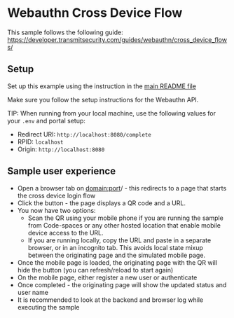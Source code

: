 # Webauthn Cross Device Flow

This sample follows the following guide:
https://developer.transmitsecurity.com/guides/webauthn/cross_device_flows/

## Setup

Set up this example using the instruction in the [main README file](../README.md)

Make sure you follow the setup instructions for the Webauthn API.

TIP: When running from your local machine, use the following values for your `.env` and portal
setup:

- Redirect URI: `http://localhost:8080/complete`
- RPID: `localhost`
- Origin: `http://localhost:8080`

## Sample user experience

- Open a browser tab on <domain:port>/ - this redirects to a page that starts the cross device login
  flow
- Click the button - the page displays a QR code and a URL.
- You now have two options:
  - Scan the QR using your mobile phone if you are running the sample from Code-spaces or any other
    hosted location that enable mobile device access to the URL.
  - If you are running locally, copy the URL and paste in a separate browser, or in an incognito
    tab. This avoids local state mixup between the originating page and the simulated mobile page.
- Once the mobile page is loaded, the originating page with the QR will hide the button (you can
  refresh/reload to start again)
- On the mobile page, either register a new user or authenticate
- Once completed - the originating page will show the updated status and user name
- It is recommended to look at the backend and browser log while executing the sample
